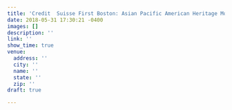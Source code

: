 ```yaml
---
title: 'Credit  Suisse First Boston: Asian Pacific American Heritage Month'
date: 2018-05-31 17:30:21 -0400
images: []
description: ''
link: ''
show_time: true
venue:
  address: ''
  city: ''
  name: ''
  state: ''
  zip: ''
draft: true

---
```

